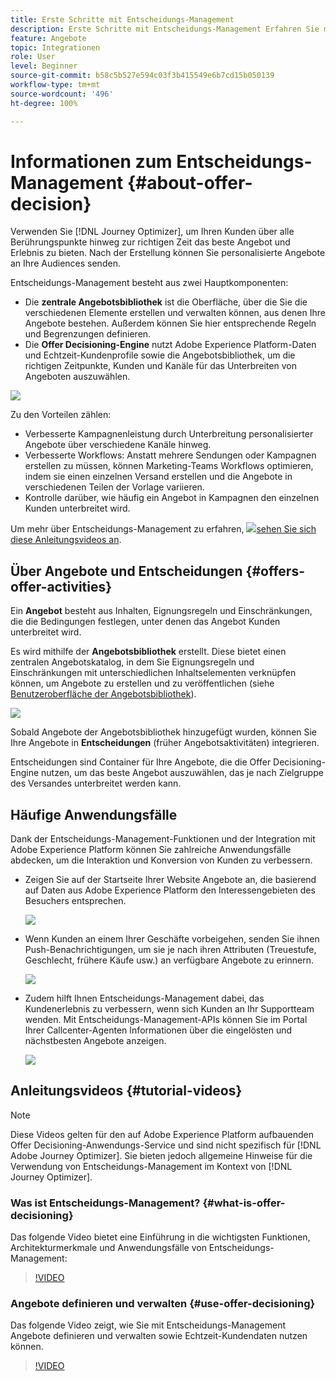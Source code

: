 ```yaml
---
title: Erste Schritte mit Entscheidungs-Management
description: Erste Schritte mit Entscheidungs-Management Erfahren Sie mehr über die Architektur, Angebote und Entscheidungen sowie über gängige Anwendungsfälle, die Sie damit ausführen können.
feature: Angebote
topic: Integrationen
role: User
level: Beginner
source-git-commit: b58c5b527e594c03f3b415549e6b7cd15b050139
workflow-type: tm+mt
source-wordcount: '496'
ht-degree: 100%

---
```



# Informationen zum Entscheidungs-Management {#about-offer-decision}

Verwenden Sie [!DNL Journey Optimizer], um Ihren Kunden über alle Berührungspunkte hinweg zur richtigen Zeit das beste Angebot und Erlebnis zu bieten. Nach der Erstellung können Sie personalisierte Angebote an Ihre Audiences senden.

Entscheidungs-Management besteht aus zwei Hauptkomponenten:

* Die **zentrale Angebotsbibliothek** ist die Oberfläche, über die Sie die verschiedenen Elemente erstellen und verwalten können, aus denen Ihre Angebote bestehen. Außerdem können Sie hier entsprechende Regeln und Begrenzungen definieren.
* Die **Offer Decisioning-Engine** nutzt Adobe Experience Platform-Daten und Echtzeit-Kundenprofile sowie die Angebotsbibliothek, um die richtigen Zeitpunkte, Kunden und Kanäle für das Unterbreiten von Angeboten auszuwählen.

![](../../assets/architecture.png)

Zu den Vorteilen zählen:

* Verbesserte Kampagnenleistung durch Unterbreitung personalisierter Angebote über verschiedene Kanäle hinweg.
* Verbesserte Workflows: Anstatt mehrere Sendungen oder Kampagnen erstellen zu müssen, können Marketing-Teams Workflows optimieren, indem sie einen einzelnen Versand erstellen und die Angebote in verschiedenen Teilen der Vorlage variieren.
* Kontrolle darüber, wie häufig ein Angebot in Kampagnen den einzelnen Kunden unterbreitet wird.

Um mehr über Entscheidungs-Management zu erfahren, ![](../../assets/do-not-localize/how-to-video.png)[sehen Sie sich diese Anleitungsvideos an](#tutorial-videos).

## Über Angebote und Entscheidungen {#offers-offer-activities}

Ein **Angebot** besteht aus Inhalten, Eignungsregeln und Einschränkungen, die die Bedingungen festlegen, unter denen das Angebot Kunden unterbreitet wird.

Es wird mithilfe der **Angebotsbibliothek** erstellt. Diese bietet einen zentralen Angebotskatalog, in dem Sie Eignungsregeln und Einschränkungen mit unterschiedlichen Inhaltselementen verknüpfen können, um Angebote zu erstellen und zu veröffentlichen (siehe [Benutzeroberfläche der Angebotsbibliothek](../get-started/user-interface.md)).

![](../../assets/offer_structure.png)

Sobald Angebote der Angebotsbibliothek hinzugefügt wurden, können Sie Ihre Angebote in **Entscheidungen** (früher Angebotsaktivitäten) integrieren.

Entscheidungen sind Container für Ihre Angebote, die die Offer Decisioning-Engine nutzen, um das beste Angebot auszuwählen, das je nach Zielgruppe des Versandes unterbreitet werden kann.

## Häufige Anwendungsfälle

Dank der Entscheidungs-Management-Funktionen und der Integration mit Adobe Experience Platform können Sie zahlreiche Anwendungsfälle abdecken, um die Interaktion und Konversion von Kunden zu verbessern.

* Zeigen Sie auf der Startseite Ihrer Website Angebote an, die basierend auf Daten aus Adobe Experience Platform den Interessengebieten des Besuchers entsprechen.

   ![](../../assets/website.png)

* Wenn Kunden an einem Ihrer Geschäfte vorbeigehen, senden Sie ihnen Push-Benachrichtigungen, um sie je nach ihren Attributen (Treuestufe, Geschlecht, frühere Käufe usw.) an verfügbare Angebote zu erinnern.

   ![](../../assets/push_sample.png)

* Zudem hilft Ihnen Entscheidungs-Management dabei, das Kundenerlebnis zu verbessern, wenn sich Kunden an Ihr Supportteam wenden. Mit Entscheidungs-Management-APIs können Sie im Portal Ihrer Callcenter-Agenten Informationen über die eingelösten und nächstbesten Angebote anzeigen.

   ![](../../assets/call-center.png)

## Anleitungsvideos {#tutorial-videos}

>[!NOTE]
>
>Diese Videos gelten für den auf Adobe Experience Platform aufbauenden Offer Decisioning-Anwendungs-Service und sind nicht spezifisch für [!DNL Adobe Journey Optimizer]. Sie bieten jedoch allgemeine Hinweise für die Verwendung von Entscheidungs-Management im Kontext von [!DNL Journey Optimizer].

### Was ist Entscheidungs-Management? {#what-is-offer-decisioning}

Das folgende Video bietet eine Einführung in die wichtigsten Funktionen, Architekturmerkmale und Anwendungsfälle von Entscheidungs-Management:

>[!VIDEO](https://video.tv.adobe.com/v/326961?quality=12&learn=on)

### Angebote definieren und verwalten {#use-offer-decisioning}

Das folgende Video zeigt, wie Sie mit Entscheidungs-Management Angebote definieren und verwalten sowie Echtzeit-Kundendaten nutzen können.

>[!VIDEO](https://video.tv.adobe.com/v/326841?quality=12&learn=on)
